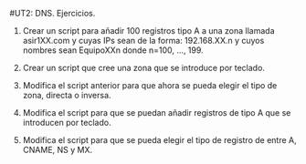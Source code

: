 #UT2: DNS. Ejercicios. 

1. Crear un script para añadir 100 registros tipo A a una zona llamada asir1XX.com y cuyas IPs sean de la forma: 192.168.XX.n y cuyos nombres sean EquipoXXn donde n=100, ..., 199. 

2. Crear un script que cree una zona que se introduce por teclado. 

3. Modifica el script anterior para que ahora se pueda elegir el tipo de zona, directa o inversa. 

4. Modifica el script para que se puedan añadir registros de tipo A que se introducen por teclado. 

5. Modifica el script para que se pueda elegir el tipo de registro de entre A, CNAME, NS y MX.  
